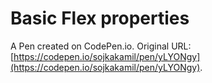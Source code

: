 # Basic Flex properties

A Pen created on CodePen.io. Original URL: [https://codepen.io/sojkakamil/pen/yLYONgy](https://codepen.io/sojkakamil/pen/yLYONgy).


